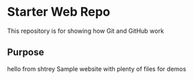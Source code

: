 # Starter Web Repo

This repository is for showing how Git and GitHub work

## Purpose

hello from shtrey
Sample website with plenty of files for demos
